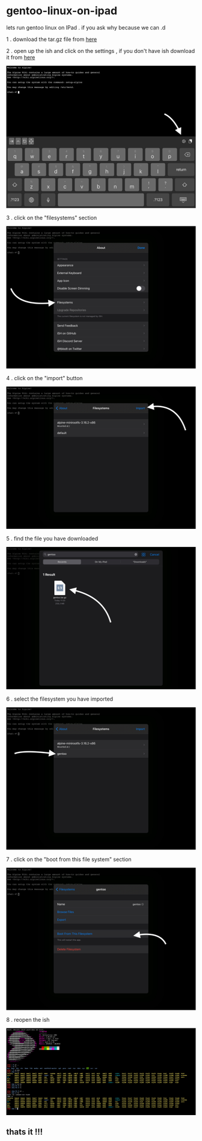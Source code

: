 <img src="">

# gentoo-linux-on-ipad
lets run gentoo linux on IPad . if you ask why because we can .d

1 . download the tar.gz file from <a href="https://drive.google.com/file/d/1qqCvzCd5pyVJm4Y8Fr4ptR5Rag8Kh9uM/view?usp=drivesdk">here</a>

2 . open up the ish and click on the settings , if you don't have ish download it from <a href="https://apps.apple.com/tr/app/ish-shell/id1436902243">here</a>

<img src="https://github.com/Aydeniztr/gentoo-linux-on-ipad/raw/main/A73D71F2-3154-4759-91FE-F07878A084AA.jpeg">

3 . click on the "filesystems" section

<img src="https://github.com/Aydeniztr/gentoo-linux-on-ipad/raw/main/1FA707A0-C950-4106-8CD7-55E8D0166E05.jpeg">

4 . click on the "import" button

<img src="https://github.com/Aydeniztr/gentoo-linux-on-ipad/raw/main/E705DC49-0F32-4FE1-B5C2-3310B500FD32.jpeg">
     
5 . find the file you have downloaded

<img src="https://github.com/Aydeniztr/gentoo-linux-on-ipad/raw/main/28C5B244-85BA-4A5E-9E0C-1F9EA7954DB7.jpeg">

6 . select the filesystem you have imported

<img src="https://github.com/Aydeniztr/gentoo-linux-on-ipad/raw/main/80C2A3C1-CDFB-4F3B-9328-09CA30284A0F.jpeg">

7 . click on the "boot from this file system" section

<img src="https://github.com/Aydeniztr/gentoo-linux-on-ipad/raw/main/37603473-9684-4D59-A93C-381F14FE1B86.jpeg">
     
8 . reopen the ish

<img src="https://github.com/Aydeniztr/gentoo-linux-on-ipad/raw/main/4D45B52A-2B0E-41EC-8421-6226C8C986EC.jpeg">
     
     
## thats it !!!
